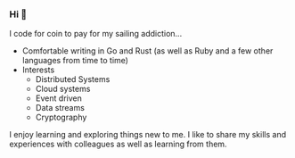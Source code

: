 ### Hi 👋

I code for coin to pay for my sailing addiction...

- Comfortable writing in Go and Rust (as well as Ruby and a few other languages from time to time)
- Interests
  - Distributed Systems
  - Cloud systems
  - Event driven
  - Data streams
  - Cryptography

I enjoy learning and exploring things new to me. I like to share my skills and experiences with colleagues as well as learning from them.
